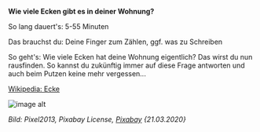 **Wie viele Ecken gibt es in deiner Wohnung?**

So lang dauert's: 5-55 Minuten 

Das brauchst du: Deine Finger zum Zählen, ggf. was zu Schreiben

So geht's: Wie viele Ecken hat deine Wohnung eigentlich? Das wirst du nun rausfinden. So kannst du zukünftig immer auf diese Frage antworten und auch beim Putzen keine mehr vergessen...

[Wikipedia: Ecke](https://de.wikipedia.org/wiki/Ecke)

![image alt](https://cdn.pixabay.com/photo/2018/06/12/20/17/football-3471402_1280.jpg)

*Bild: Pixel2013, Pixabay License, [Pixabay](https://pixabay.com/photos/football-soccer-corner-ball-sport-3471402/) {21.03.2020}*
